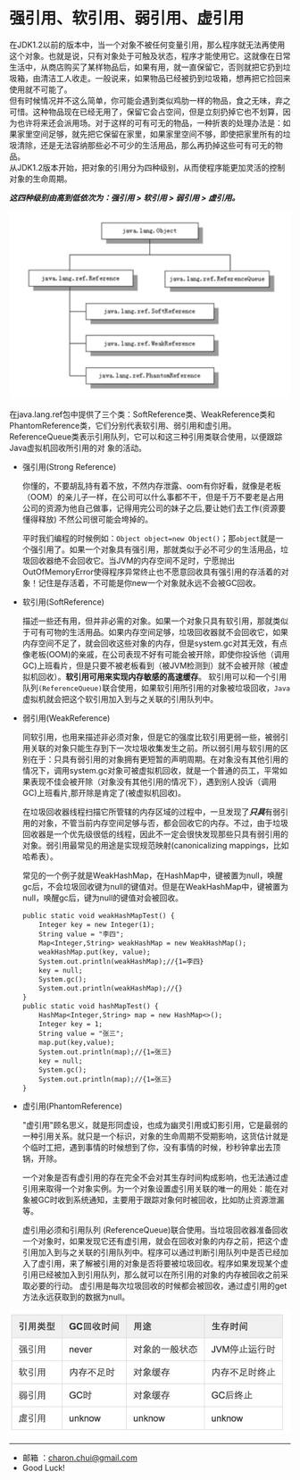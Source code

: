 强引用、软引用、弱引用、虚引用
===

在JDK1.2以前的版本中，当一个对象不被任何变量引用，那么程序就无法再使用这个对象。也就是说，只有对象处于可触及状态，程序才能使用它。这就像在日常生活中，从商店购买了某样物品后，如果有用，就一直保留它，否则就把它扔到垃圾箱，由清洁工人收走。一般说来，如果物品已经被扔到垃圾箱，想再把它捡回来使用就不可能了。      
但有时候情况并不这么简单，你可能会遇到类似鸡肋一样的物品，食之无味，弃之可惜。这种物品现在已经无用了，保留它会占空间，但是立刻扔掉它也不划算，因为也许将来还会派用场。对于这样的可有可无的物品，一种折衷的处理办法是：如果家里空间足够，就先把它保留在家里，如果家里空间不够，即使把家里所有的垃圾清除，还是无法容纳那些必不可少的生活用品，那么再扔掉这些可有可无的物品。     
从JDK1.2版本开始，把对象的引用分为四种级别，从而使程序能更加灵活的控制对象的生命周期。

***这四种级别由高到低依次为：强引用 > 软引用 > 弱引用 > 虚引用。***



![](https://raw.githubusercontent.com/CharonChui/Pictures/master/reference_list.jpg)

在java.lang.ref包中提供了三个类：SoftReference类、WeakReference类和PhantomReference类，它们分别代表软引用、弱引用和虚引用。ReferenceQueue类表示引用队列，它可以和这三种引用类联合使用，以便跟踪Java虚拟机回收所引用的对 象的活动。



- 强引用(Strong Reference)
  
    你懂的，不要胡乱持有着不放，不然内存泄露、oom有你好看，就像是老板（OOM）的亲儿子一样，在公司可以什么事都不干，但是千万不要老是占用公司的资源为他自己做事，记得用完公司的妹子之后,要让她们去工作(资源要懂得释放) 不然公司很可能会垮掉的。   

    平时我们编程的时候例如：`Object object=new Object()`；那`object`就是一个强引用了。如果一个对象具有强引用，那就类似于必不可少的生活用品，垃圾回收器绝不会回收它。当JVM的内存空间不足时，宁愿抛出OutOfMemoryError使得程序异常终止也不愿意回收具有强引用的存活着的对象！记住是存活着，不可能是你new一个对象就永远不会被GC回收。
  
- 软引用(SoftReference)
  
    描述一些还有用，但并非必需的对象。如果一个对象只具有软引用，那就类似于可有可物的生活用品。如果内存空间足够，垃圾回收器就不会回收它，如果内存空间不足了，就会回收这些对象的内存，但是system.gc对其无效，有点像老板(OOM)的亲戚，在公司表现不好有可能会被开除，即使你投诉他（调用GC)上班看片，但是只要不被老板看到（被JVM检测到）就不会被开除（被虚拟机回收）。**软引用可用来实现内存敏感的高速缓存**。 软引用可以和一个引用队列`(ReferenceQueue)`联合使用，如果软引用所引用的对象被垃圾回收，`Java`虚拟机就会把这个软引用加入到与之关联的引用队列中。

- 弱引用(WeakReference)
  
    同软引用，也用来描述非必须对象，但是它的强度比软引用更弱一些，被弱引用关联的对象只能生存到下一次垃圾收集发生之前。所以弱引用与软引用的区别在于：只具有弱引用的对象拥有更短暂的声明周期。在对象没有其他引用的情况下，调用system.gc对象可被虚拟机回收，就是一个普通的员工，平常如果表现不佳会被开除（对象没有其他引用的情况下），遇到别人投诉（调用GC)上班看片,那开除是肯定了(被虚拟机回收)。
    
    在垃圾回收器线程扫描它所管辖的内存区域的过程中，一旦发现了***只具***有弱引用的对象，不管当前内存空间足够与否，都会回收它的内存。不过，由于垃圾回收器是一个优先级很低的线程，因此不一定会很快发现那些只具有弱引用的对象。弱引用最常见的用途是实现规范映射(canonicalizing mappings，比如哈希表）。

    常见的一个例子就是WeakHashMap，在HashMap中，键被置为null，唤醒gc后，不会垃圾回收键为null的键值对。但是在WeakHashMap中，键被置为null，唤醒gc后，键为null的键值对会被回收。
    
    ```
    public static void weakHashMapTest() {
    	Integer key = new Integer(1);
    	String value = "李四";
    	Map<Integer,String> weakHashMap = new WeakHashMap();
    	weakHashMap.put(key, value);
    	System.out.println(weakHashMap);//{1=李四}
    	key = null;
    	System.gc();
    	System.out.println(weakHashMap);//{}
    }
    public static void hashMapTest() {
    	HashMap<Integer,String> map = new HashMap<>();
    	Integer key = 1;
    	String value = "张三";
    	map.put(key,value);
    	System.out.println(map);//{1=张三}
    	key = null;
    	System.gc();
        System.out.println(map);//{1=张三}
    }
    ```
    
- 虚引用(PhantomReference)   
  
    "虚引用"顾名思义，就是形同虚设，也成为幽灵引用或幻影引用，它是最弱的一种引用关系。就只是一个标识，对象的生命周期不受期影响，这货估计就是个临时工把，遇到事情的时候想到了你，没有事情的时候，秒秒钟拿出去顶锅，开除。
    
    一个对象是否有虚引用的存在完全不会对其生存时间构成影响，也无法通过虚引用来取得一个对象实例。为一个对象设置虚引用关联的唯一的用处：能在对象被GC时收到系统通知，主要用于跟踪对象何时被回收，比如防止资源泄漏等。 
    
    虚引用必须和引用队列 (ReferenceQueue)联合使用。当垃圾回收器准备回收一个对象时，如果发现它还有虚引用，就会在回收对象的内存之前，把这个虚引用加入到与之关联的引用队列中。程序可以通过判断引用队列中是否已经加入了虚引用，来了解被引用的对象是否将要被垃圾回收。程序如果发现某个虚引用已经被加入到引用队列，那么就可以在所引用的对象的内存被回收之前采取必要的行动。 虚引用是每次垃圾回收的时候都会被回收，通过虚引用的get方法永远获取到的数据为null。

![](https://raw.githubusercontent.com/CharonChui/Pictures/master/reference_compare.jpg)

---

- 邮箱 ：charon.chui@gmail.com  
- Good Luck! 
